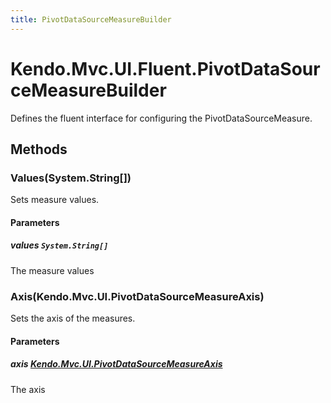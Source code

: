 ```yaml
---
title: PivotDataSourceMeasureBuilder
---
```


# Kendo.Mvc.UI.Fluent.PivotDataSourceMeasureBuilder
Defines the fluent interface for configuring the PivotDataSourceMeasure.




## Methods


### Values(System.String[])
Sets measure values.


#### Parameters

##### values `System.String[]`
The measure values





### Axis(Kendo.Mvc.UI.PivotDataSourceMeasureAxis)
Sets the axis of the measures.


#### Parameters

##### axis [Kendo.Mvc.UI.PivotDataSourceMeasureAxis](/api/wrappers/aspnet-mvc/Kendo.Mvc.UI/PivotDataSourceMeasureAxis)
The axis






